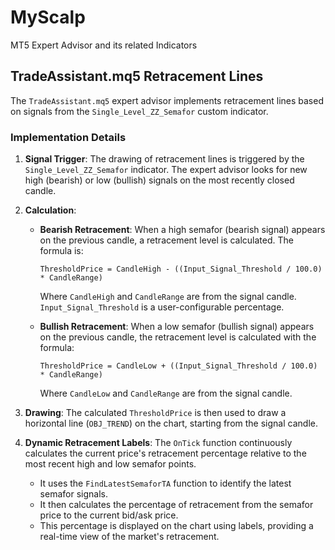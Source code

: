 # MyScalp
MT5 Expert Advisor and its related Indicators

## TradeAssistant.mq5 Retracement Lines

The `TradeAssistant.mq5` expert advisor implements retracement lines based on signals from the `Single_Level_ZZ_Semafor` custom indicator.

### Implementation Details

1.  **Signal Trigger**: The drawing of retracement lines is triggered by the `Single_Level_ZZ_Semafor` indicator. The expert advisor looks for new high (bearish) or low (bullish) signals on the most recently closed candle.

2.  **Calculation**:
    *   **Bearish Retracement**: When a high semafor (bearish signal) appears on the previous candle, a retracement level is calculated. The formula is:
        ```
        ThresholdPrice = CandleHigh - ((Input_Signal_Threshold / 100.0) * CandleRange)
        ```
        Where `CandleHigh` and `CandleRange` are from the signal candle. `Input_Signal_Threshold` is a user-configurable percentage.

    *   **Bullish Retracement**: When a low semafor (bullish signal) appears on the previous candle, the retracement level is calculated with the formula:
        ```
        ThresholdPrice = CandleLow + ((Input_Signal_Threshold / 100.0) * CandleRange)
        ```
        Where `CandleLow` and `CandleRange` are from the signal candle.

3.  **Drawing**: The calculated `ThresholdPrice` is then used to draw a horizontal line (`OBJ_TREND`) on the chart, starting from the signal candle.

4.  **Dynamic Retracement Labels**: The `OnTick` function continuously calculates the current price's retracement percentage relative to the most recent high and low semafor points. 
    *   It uses the `FindLatestSemaforTA` function to identify the latest semafor signals.
    *   It then calculates the percentage of retracement from the semafor price to the current bid/ask price.
    *   This percentage is displayed on the chart using labels, providing a real-time view of the market's retracement.
